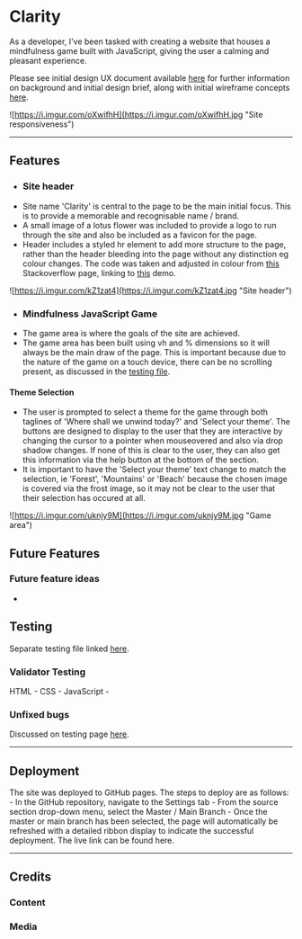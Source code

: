 # Clarity
As a developer, I've been tasked with creating a website that houses a mindfulness game built with JavaScript, giving the user a calming and pleasant experience.

Please see initial design UX document available [here](https://github.com/CMecrow/CM-Project-2/blob/main/docs/clarity_ux.md) for further information on background and initial design brief, along with initial wireframe concepts [here](https://github.com/CMecrow/CM-Project-2/blob/main/docs/clarity_wireframes.pdf).

![https://i.imgur.com/oXwifhH](https://i.imgur.com/oXwifhH.jpg "Site responsiveness")

---

## Features
- ### Site header
- Site name 'Clarity' is central to the page to be the main initial focus. This is to provide a memorable and recognisable name / brand.
- A small image of a lotus flower was included to provide a logo to run through the site and also be included as a favicon for the page.
- Header includes a styled hr element to add more structure to the page, rather than the header bleeding into the page without any distinction eg colour changes. The code was taken and adjusted in colour from [this](https://stackoverflow.com/questions/9437400/css-fade-out-horizontal-rule-line-styled-div-effect-without-images) Stackoverflow page, linking to [this](http://jsfiddle.net/andresilich/fZNbK/1/) demo.

![https://i.imgur.com/kZ1zat4](https://i.imgur.com/kZ1zat4.jpg "Site header")

- ### Mindfulness JavaScript Game
- The game area is where the goals of the site are achieved.
- The game area has been built using vh and % dimensions so it will always be the main draw of the page. This is important because due to the nature of the game on a touch device, there can be no scrolling present, as discussed in the [testing file](https://github.com/CMecrow/CM-Project-2/blob/main/docs/testing.md).
#### Theme Selection
- The user is prompted to select a theme for the game through both taglines of 'Where shall we unwind today?' and 'Select your theme'. The buttons are designed to display to the user that they are interactive by changing the cursor to a pointer when mouseovered and also via drop shadow changes. If none of this is clear to the user, they can also get this information via the help button at the bottom of the section.
- It is important to have the 'Select your theme' text change to match the selection, ie 'Forest', 'Mountains' or 'Beach' because the chosen image is covered via the frost image, so it may not be clear to the user that their selection has occured at all. 

![https://i.imgur.com/uknjy9M](https://i.imgur.com/uknjy9M.jpg "Game area")

## Future Features
### Future feature ideas
- 

## Testing
Separate testing file linked [here]((https://github.com/CMecrow/CM-Project-2/blob/main/docs/testing.md)).

### Validator Testing
HTML -
CSS -
JavaScript -

### Unfixed bugs
Discussed on testing page [here]((https://github.com/CMecrow/CM-Project-2/blob/main/docs/testing.md)).

---

## Deployment
The site was deployed to GitHub pages. The steps to deploy are as follows: - In the GitHub repository, navigate to the Settings tab - From the source section drop-down menu, select the Master / Main Branch - Once the master or main branch has been selected, the page will automatically be refreshed with a detailed ribbon display to indicate the successful deployment. The live link can be found here.

---

## Credits
### Content

### Media